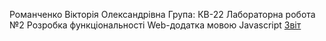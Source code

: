 Романченко Вікторія Олександрівна 
Група: КВ-22 
Лабораторна робота №2 Розробка функціональності Web-додатка мовою Javascript
[Звіт]()
